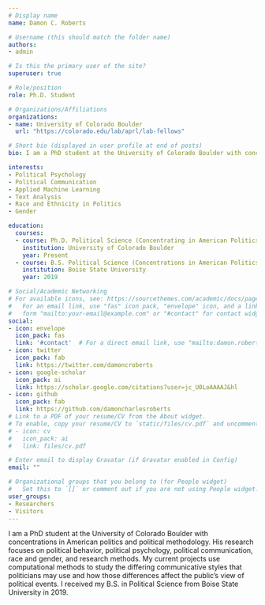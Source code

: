 ```yaml
---
# Display name
name: Damon C. Roberts

# Username (this should match the folder name)
authors:
- admin

# Is this the primary user of the site?
superuser: true

# Role/position
role: Ph.D. Student

# Organizations/Affiliations
organizations:
- name: University of Colorado Boulder
  url: "https://colorado.edu/lab/aprl/lab-fellows"

# Short bio (displayed in user profile at end of posts)
bio: I am a PhD student at the University of Colorado Boulder with concentrations in American politics and political methodology. My research focuses on political behavior, political psychology, political communication, race and gender, and research methods. My current projects use computational methods to study the differing communicative styles that politicians may use and how those differences affect the public’s view of political events. I received my B.S. in Political  Science from Boise State University in 2019.

interests:
- Political Psychology
- Political Communication
- Applied Machine Learning
- Text Analysis
- Race and Ethnicity in Politics
- Gender

education:
  courses:
  - course: Ph.D. Political Science (Concentrating in American Politics and Methodology)
    institution: University of Colorado Boulder
    year: Present
  - course: B.S. Political Science (Concentrations in American Politics and Public Policy)
    institution: Boise State University
    year: 2019

# Social/Academic Networking
# For available icons, see: https://sourcethemes.com/academic/docs/page-builder/#icons
#   For an email link, use "fas" icon pack, "envelope" icon, and a link in the
#   form "mailto:your-email@example.com" or "#contact" for contact widget.
social:
- icon: envelope
  icon_pack: fas
  link: '#contact'  # For a direct email link, use "mailto:damon.roberts-1@colorado.edu".
- icon: twitter
  icon_pack: fab
  link: https://twitter.com/damoncroberts
- icon: google-scholar
  icon_pack: ai
  link: https://scholar.google.com/citations?user=jc_U0LoAAAAJ&hl
- icon: github
  icon_pack: fab
  link: https://github.com/damoncharlesroberts
# Link to a PDF of your resume/CV from the About widget.
# To enable, copy your resume/CV to `static/files/cv.pdf` and uncomment the lines below.
# - icon: cv
#   icon_pack: ai
#   link: files/cv.pdf

# Enter email to display Gravatar (if Gravatar enabled in Config)
email: ""

# Organizational groups that you belong to (for People widget)
#   Set this to `[]` or comment out if you are not using People widget.
user_groups:
- Researchers
- Visitors
---
```

I am a PhD student at the University of Colorado Boulder with concentrations in American politics and political methodology. His research focuses on political behavior, political psychology, political communication, race and gender, and research methods. My current projects use computational methods to study the differing communicative styles that politicians may use and how those differences affect the public’s view of political events. I received my B.S. in Political  Science from Boise State University in 2019.

